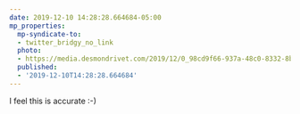 ```yaml
---
date: 2019-12-10 14:28:28.664684-05:00
mp_properties:
  mp-syndicate-to:
  - twitter_bridgy_no_link
  photo:
  - https://media.desmondrivet.com/2019/12/0_98cd9f66-937a-48c0-8332-8b19c9277f39.jpg
  published:
  - '2019-12-10T14:28:28.664684'
---
```


I feel this is accurate :-)